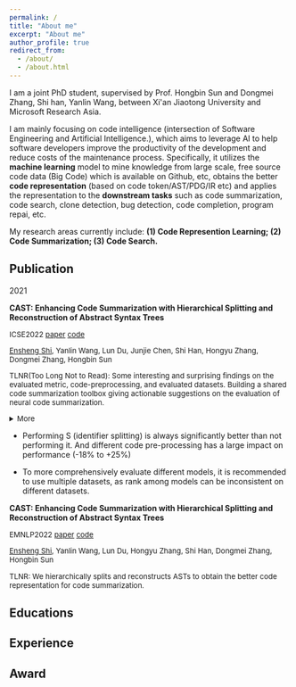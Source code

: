```yaml
---
permalink: /
title: "About me"
excerpt: "About me"
author_profile: true
redirect_from: 
  - /about/
  - /about.html
---
```

I am a joint PhD student, supervised by Prof. Hongbin Sun and Dongmei Zhang, Shi han, Yanlin Wang, between Xi'an Jiaotong University and Microsoft Research Asia. 

I am mainly focusing on code intelligence (intersection of Software Engineering and Artificial Intelligence.), which aims to leverage AI to help software developers improve the productivity of the development and reduce costs of the maintenance process. Specifically, it utilizes the **machine learning** model to mine knowledge from large scale, free source code data (Big Code) which is available on Github, etc, obtains the better **code representation** (based on code token/AST/PDG/IR etc) and applies the representation to the **downstream tasks** such as code summarization, code search, clone detection, bug detection,  code completion, program repai, etc.

My research areas currently include: **(1) Code Represention Learning; (2) Code Summarization; (3) Code Search.**



## Publication
2021

**CAST: Enhancing Code Summarization with Hierarchical Splitting and Reconstruction of Abstract Syntax Trees** 
 <font size=2>

ICSE2022 [paper]() [code]()

<u>Ensheng Shi</u>, Yanlin Wang, Lun Du, Junjie Chen, Shi Han, Hongyu Zhang, Dongmei Zhang, Hongbin Sun 

TLNR(Too Long Not to Read): Some interesting and surprising findings on the evaluated metric, code-preprocessing, and evaluated datasets. Building a shared code summarization toolbox giving actionable suggestions on the evaluation of neural code summarization. 
<details>
<summary>More</summary>

- BLEU_DC (sentence BLEU with smoothing method 4) is most correlated to human perception on the evaluation of neural code summarization model among the 6 widely used BLEU variants.

- Performing S (identifier splitting) is always significantly better than not performing it. And different code pre-processing has a large impact on performance (-18\% to +25\%)

- To more comprehensively evaluate different models, it is recommended to use multiple datasets, as rank among models can be inconsistent on different datasets.

- More findings of the evaluated metric, code pre-processing operations, evaluated datasets(the data size, splitting way, and duplication ratio )
</details>
</font>

- Performing S (identifier splitting) is always significantly better than not performing it. And different code pre-processing has a large impact on performance (-18\% to +25\%)

- To more comprehensively evaluate different models, it is recommended to use multiple datasets, as rank among models can be inconsistent on different datasets.


**CAST: Enhancing Code Summarization with Hierarchical Splitting and Reconstruction of Abstract Syntax Trees** 
 <font size=2>

EMNLP2022 [paper](https://aclanthology.org/2021.emnlp-main.332.pdf) [code](https://github.com/DeepSoftwareAnalytics/CAST)

<u>Ensheng Shi</u>, Yanlin Wang, Lun Du, Hongyu Zhang, Shi Han, Dongmei Zhang, Hongbin Sun 

TLNR: We hierarchically
splits and reconstructs ASTs to obtain the better code representation for code summarization. 
</font>



## Educations

## Experience

## Award


